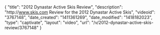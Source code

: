 {
    "title": "2012 Dynastar Active Skis Review",
    "description": "http:\/\/www.skis.com Review for the 2012 Dynastar Active Skis",
    "videoid": "3767148",
    "date_created": "1411361269",
    "date_modified": "1418182023",
    "type": "captivate",
    "layout": "video",
    "url": "\/v\/2012-dynastar-active-skis-review\/3767148"
}